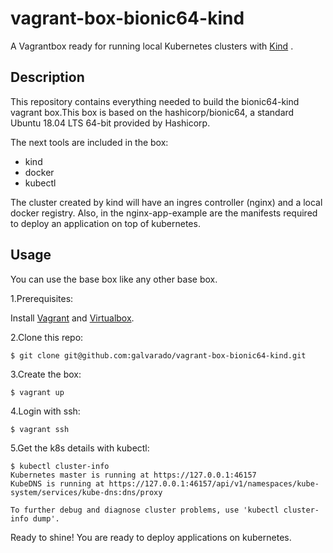 # vagrant-box-bionic64-kind
A Vagrantbox ready  for running local Kubernetes clusters with [Kind](https://kind.sigs.k8s.io/) .

## Description
This repository contains everything needed to build the bionic64-kind vagrant box.This box is based on the hashicorp/bionic64, a standard Ubuntu 18.04 LTS 64-bit provided by Hashicorp.

The next tools are included in the box:

* kind
* docker
* kubectl

The cluster created by kind will have an ingres controller (nginx) and a local docker registry.
Also, in the nginx-app-example are the manifests required to deploy an application on top of kubernetes.


## Usage
You can use the base box like any other base box. 

1.Prerequisites:

Install [Vagrant](https://www.vagrantup.com/docs/installation) and [Virtualbox](https://www.vagrantup.com/docs/providers/virtualbox).

2.Clone this repo:
```
$ git clone git@github.com:galvarado/vagrant-box-bionic64-kind.git
```

3.Create the box:
```
$ vagrant up
```

4.Login with ssh:
```
$ vagrant ssh
```

5.Get the k8s details with kubectl:

```
$ kubectl cluster-info
Kubernetes master is running at https://127.0.0.1:46157
KubeDNS is running at https://127.0.0.1:46157/api/v1/namespaces/kube-system/services/kube-dns:dns/proxy

To further debug and diagnose cluster problems, use 'kubectl cluster-info dump'.
```

Ready to shine! You are ready to deploy applications on kubernetes.

